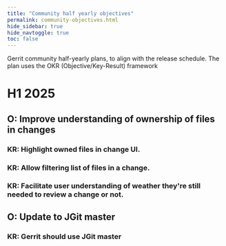 ```yaml
---
title: "Community half yearly objectives"
permalink: community-objectives.html
hide_sidebar: true
hide_navtoggle: true
toc: false
---
```


Gerrit community half-yearly plans, to align with the release schedule.
The plan uses the OKR (Objective/Key-Result) framework

# H1 2025

## O: Improve understanding of ownership of files in changes

### KR: Highlight owned files in change UI.

### KR: Allow filtering list of files in a change.

### KR: Facilitate user understanding of weather they're still needed to review a change or not.

## O: Update to JGit master

### KR: Gerrit should use JGit master


